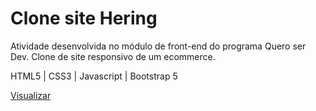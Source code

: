 # Clone site Hering

Atividade desenvolvida no módulo de front-end do programa Quero ser Dev. Clone de site responsivo de um ecommerce.

HTML5 | CSS3 | Javascript | Bootstrap 5

[Visualizar](https://clone-hering.netlify.app/)
